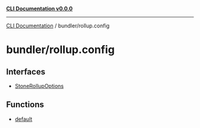 [**CLI Documentation v0.0.0**](../../README.md)

***

[CLI Documentation](../../modules.md) / bundler/rollup.config

# bundler/rollup.config

## Interfaces

- [StoneRollupOptions](interfaces/StoneRollupOptions.md)

## Functions

- [default](functions/default.md)
